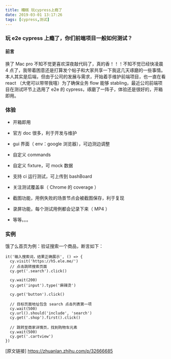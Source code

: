 ```yaml
---
title: 糟糕 玩cypress上瘾了
date: 2019-03-01 13:17:26
tags: [cypress,测试]
---
```


### 玩 e2e cypress 上瘾了，你们前端项目一般如何测试？

#### 前言

换了 Mac pro 不知不觉更喜欢深夜敲代码了，真的香！！！不知不觉已经快凌晨 4 点了，我带着困意还是打算发个帖子和大家共享一下我这几天琢磨的一些事情。本人其实是后端，但由于公司的发展与需求，开始着手维护前端项目，也一直在看 react （大佬可以带带我嘻）为了确保业务 flow 能够 stabling，最近公司前端项目在测试环节上选用了 e2e 的 cypress，琢磨了一阵子，体验还是很好的，开箱即用。

### 体验

- 开箱即用

- 官方 doc 很多，利于开发与维护

- gui 界面（ env：google 浏览器），可边测边调整

- 自定义 commands

- 自定义 fixture，可 mock 数据

- 支持 ci 运行测试，可上传到 bashBoard

- 关注测试覆盖率（ Chrome 的 coverage ）

- 截图功能，用例失败的场景节点会被截图保存，利于复现

- 录屏功能，每个测试用例都会记录下来（ MP4 ）

- 等等。。。  

  

### 实例

饿了么首页为例：验证搜索一个商品，断言如下：

```
it('输入搜索词，结果正确展示', () => {
  cy.visit('https://h5.ele.me/')
  // 点击跳转搜索页面
  cy.get('.search').click()

  cy.wait(200)
  cy.get('input').type('麻辣烫')

  cy.get('button').click()

  // 目标页面地址包含 search 点击列表第一项
  cy.wait(500)
  cy.url().should('include', 'search')
  cy.get('.shop').first().click()

  // 跳转至商家详情页，找到购物车元素
  cy.wait(500)
  cy.get('.cartview')
})
```

[原文链接]  <https://zhuanlan.zhihu.com/p/32666685>